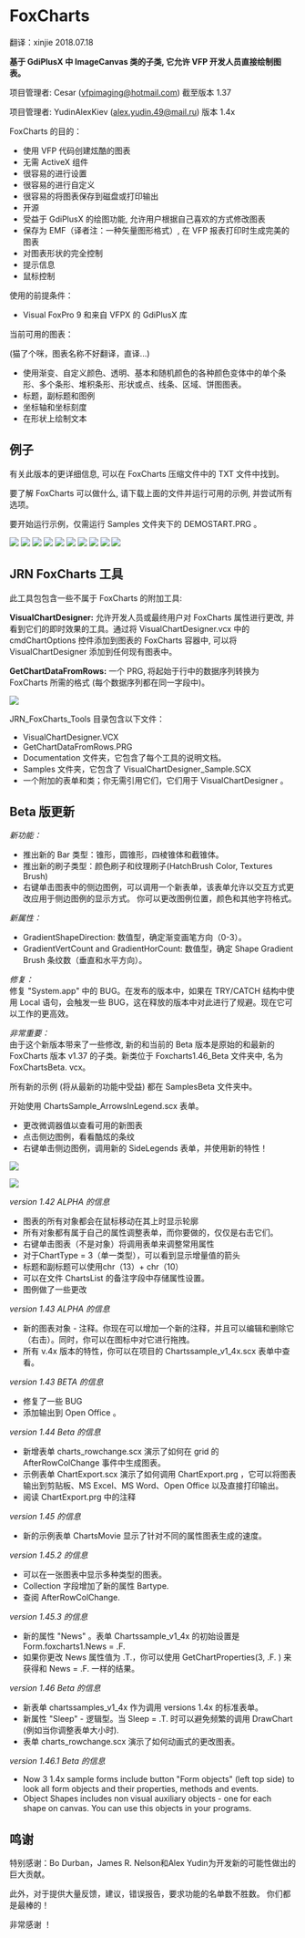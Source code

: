 # FoxCharts

翻译：xinjie  2018.07.18

**基于 GdiPlusX 中 ImageCanvas 类的子类, 它允许 VFP 开发人员直接绘制图表。**

项目管理者: Cesar ([vfpimaging@hotmail.com](mailto:vfpimaging@hotmail.com)) 截至版本 1.37

项目管理者: YudinAlexKiev (alex.yudin.49@mail.ru) 版本 1.4x

FoxCharts 的目的：
* 使用 VFP 代码创建炫酷的图表
* 无需 ActiveX 组件
* 很容易的进行设置
* 很容易的进行自定义
* 很容易的将图表保存到磁盘或打印输出
* 开源
* 受益于 GdiPlusX 的绘图功能, 允许用户根据自己喜欢的方式修改图表
* 保存为 EMF（译者注：一种矢量图形格式）, 在 VFP 报表打印时生成完美的图表
* 对图表形状的完全控制
* 提示信息
* 鼠标控制

使用的前提条件：
* Visual FoxPro 9 和来自 VFPX 的 GdiPlusX 库

当前可用的图表：

(猫了个咪，图表名称不好翻译，直译...)

* 使用渐变、自定义颜色、透明、基本和随机颜色的各种颜色变体中的单个条形、多个条形、堆积条形、形状或点、线条、区域、饼图图表。
* 标题，副标题和图例
* 坐标轴和坐标刻度
* 在形状上绘制文本

## 例子

有关此版本的更详细信息, 可以在 FoxCharts 压缩文件中的 TXT 文件中找到。

要了解 FoxCharts 可以做什么, 请下载上面的文件并运行可用的示例, 并尝试所有选项。

要开始运行示例，仅需运行 Samples 文件夹下的 DEMOSTART.PRG 。

![](FoxCharts_1Donut.png)
![](FoxCharts_2Line.png)
![](FoxCharts_3multibar.png)
![](FoxCharts_4monoch.png)
![](FoxCharts_5Pie.png)
![](FoxCharts_6Shapes.png)
![](FoxCharts_7Stacked.png)
![](FoxCharts_8Area.png)
![](FoxCharts_FoxChartsNew_4.png)
![](FoxCharts_FoxChartsNew_3.png)

## JRN FoxCharts 工具

此工具包包含一些不属于 FoxCharts 的附加工具:

**VisualChartDesigner:** 允许开发人员或最终用户对 FoxCharts 属性进行更改, 并看到它们的即时效果的工具。通过将 VisualChartDesigner.vcx 中的 cmdChartOptions 控件添加到图表的 FoxCharts 容器中, 可以将 VisualChartDesigner 添加到任何现有图表中。

**GetChartDataFromRows:** 一个 PRG, 将起始于行中的数据序列转换为 FoxCharts 所需的格式 (每个数据序列都在同一字段中)。

![](FoxCharts%20Tools_VisualChartDesigner.png)

JRN_FoxCharts_Tools 目录包含以下文件：
* VisualChartDesigner.VCX
* GetChartDataFromRows.PRG
* Documentation 文件夹，它包含了每个工具的说明文档。
* Samples 文件夹，它包含了 VisualChartDesigner_Sample.SCX
* 一个附加的表单和类；你无需引用它们，它们用于  VisualChartDesigner 。

## Beta 版更新

*新功能：*
* 推出新的 Bar 类型：锥形，圆锥形，四棱锥体和截锥体。
* 推出新的刷子类型：颜色刷子和纹理刷子(HatchBrush Color, Textures Brush)
* 右键单击图表中的侧边图例，可以调用一个新表单，该表单允许以交互方式更改应用于侧边图例的显示方式。 你可以更改图例位置，颜色和其他字符格式。

*新属性：*
* GradientShapeDirection: 数值型，确定渐变画笔方向（0-3）。
* GradientVertCount and GradientHorCount: 数值型，确定 Shape Gradient Brush 条纹数（垂直和水平方向）。

*修复：*  
修复 "System.app" 中的 BUG。在发布的版本中，如果在 TRY/CATCH 结构中使用 Local 语句，会触发一些 BUG，这在释放的版本中对此进行了规避。现在它可以工作的更高效。

*非常重要：*  
由于这个新版本带来了一些修改, 新的和当前的 Beta 版本是原始的和最新的 FoxCharts 版本 v1.37 的子类。新类位于 Foxcharts1.46_Beta 文件夹中, 名为 FoxChartsBeta. vcx。

所有新的示例 (将从最新的功能中受益) 都在 SamplesBeta 文件夹中。

开始使用 ChartsSample_ArrowsInLegend.scx 表单。
- 更改微调器值以查看可用的新图表
- 点击侧边图例，看看酷炫的条纹
- 右键单击侧边图例，调用新的 SideLegends 表单，并使用新的特性！

![](FoxChartsNew_4.png)

![](FoxChartsNew_3.png)

*version 1.42 ALPHA 的信息*
- 图表的所有对象都会在鼠标移动在其上时显示轮廓
- 所有对象都有属于自己的属性调整表单，而你要做的，仅仅是右击它们。
- 右键单击图表（不是对象）将调用表单来调整常用属性
- 对于ChartType = 3（单一类型），可以看到显示增量值的箭头
- 标题和副标题可以使用chr（13）+ chr（10）
- 可以在文件 ChartsList 的备注字段中存储属性设置。
- 图例做了一些更改

*version 1.43 ALPHA 的信息*
- 新的图表对象 - 注释。你现在可以增加一个新的注释，并且可以编辑和删除它（右击）。同时，你可以在图标中对它进行拖拽。
- 所有 v.4x 版本的特性，你可以在项目的 Chartssample_v1_4x.scx 表单中查看。

*version 1.43 BETA 的信息*
- 修复了一些 BUG
- 添加输出到 Open Office 。

*version 1.44 Beta 的信息*
* 新增表单 charts_rowchange.scx 演示了如何在 grid 的 AfterRowColChange 事件中生成图表。
* 示例表单 ChartExport.scx 演示了如何调用 ChartExport.prg ，它可以将图表输出到剪贴板、MS Excel、MS Word、Open Office 以及直接打印输出。
* 阅读 ChartExport.prg 中的注释

*version 1.45 的信息*  
* 新的示例表单 ChartsMovie 显示了针对不同的属性图表生成的速度。

*version 1.45.2 的信息*  
* 可以在一张图表中显示多种类型的图表。
* Collection 字段增加了新的属性 Bartype.
* 查阅 AfterRowColChange.

*version 1.45.3 的信息*  
* 新的属性 "News" 。表单 Chartssample_v1_4x 的初始设置是 Form.foxcharts1.News = .F.
* 如果你更改 News 属性值为 .T.，你可以使用 GetChartProperties(3, .F. ) 来获得和 News = .F. 一样的结果。

*version 1.46 Beta 的信息*  
* 新表单 chartssamples_v1_4x 作为调用 versions 1.4x 的标准表单。
* 新属性 "Sleep" - 逻辑型。当 Sleep = .T. 时可以避免频繁的调用 DrawChart (例如当你调整表单大小时).
* 表单 charts_rowchange.scx 演示了如何动画式的更改图表。

*version 1.46.1 Beta 的信息*  
* Now 3 1.4x sample forms include button "Form objects" (left top side) to look all form objects and their properties, methods and events.
* Object Shapes includes non visual auxiliary objects - one for each shape on canvas.
You can use this objects in your programs.

## 鸣谢

特别感谢：Bo Durban，James R. Nelson和Alex Yudin为开发新的可能性做出的巨大贡献。

此外，对于提供大量反馈，建议，错误报告，要求功能的名单数不胜数。
你们都是最棒的！

非常感谢 ！
